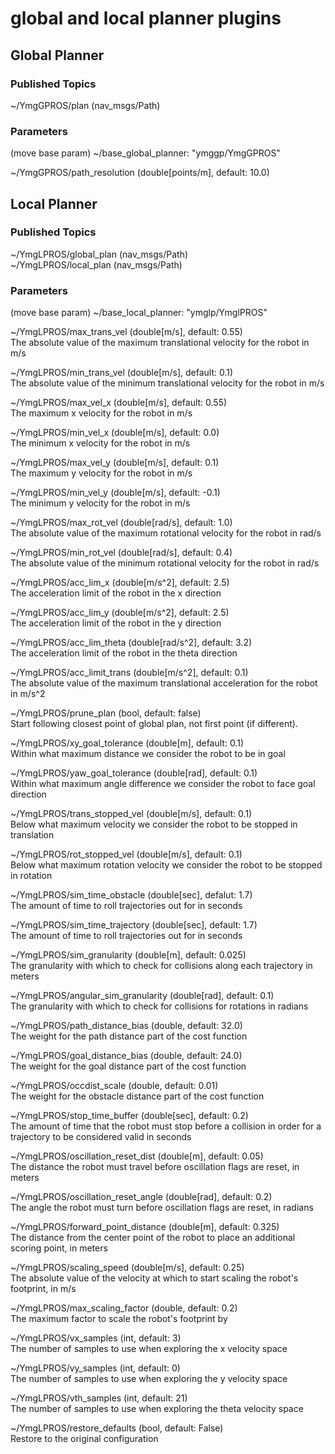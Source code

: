 global and local planner plugins
======================================



## Global Planner

### Published Topics
~/YmgGPROS/plan (nav_msgs/Path)  

### Parameters
(move base param) ~/base_global_planner: "ymggp/YmgGPROS"  

~/YmgGPROS/path_resolution (double[points/m], default: 10.0)  



## Local Planner

### Published Topics
~/YmgLPROS/global_plan (nav_msgs/Path)  
~/YmgLPROS/local_plan (nav_msgs/Path)  

### Parameters
(move base param) ~/base_local_planner: "ymglp/YmglPROS"  

~/YmgLPROS/max_trans_vel (double[m/s], default: 0.55)  
The absolute value of the maximum translational velocity for the robot in m/s  

~/YmgLPROS/min_trans_vel (double[m/s], default: 0.1)  
The absolute value of the minimum translational velocity for the robot in m/s  

~/YmgLPROS/max_vel_x (double[m/s], default: 0.55)  
The maximum x velocity for the robot in m/s  

~/YmgLPROS/min_vel_x (double[m/s], default: 0.0)  
The minimum x velocity for the robot in m/s  

~/YmgLPROS/max_vel_y (double[m/s], default: 0.1)  
The maximum y velocity for the robot in m/s  

~/YmgLPROS/min_vel_y (double[m/s], default: -0.1)  
The minimum y velocity for the robot in m/s  

~/YmgLPROS/max_rot_vel (double[rad/s], default: 1.0)  
The absolute value of the maximum rotational velocity for the robot in rad/s  

~/YmgLPROS/min_rot_vel (double[rad/s], default: 0.4)  
The absolute value of the minimum rotational velocity for the robot in rad/s  

~/YmgLPROS/acc_lim_x (double[m/s^2], default: 2.5)  
The acceleration limit of the robot in the x direction

~/YmgLPROS/acc_lim_y (double[m/s^2], default: 2.5)  
The acceleration limit of the robot in the y direction  

~/YmgLPROS/acc_lim_theta (double[rad/s^2], default: 3.2)  
The acceleration limit of the robot in the theta direction  

~/YmgLPROS/acc_limit_trans (double[m/s^2], default: 0.1)  
The absolute value of the maximum translational acceleration for the robot in m/s^2  

~/YmgLPROS/prune_plan (bool, default: false)  
Start following closest point of global plan, not first point (if different).  

~/YmgLPROS/xy_goal_tolerance (double[m], default: 0.1)  
Within what maximum distance we consider the robot to be in goal  

~/YmgLPROS/yaw_goal_tolerance (double[rad], default: 0.1)  
Within what maximum angle difference we consider the robot to face goal direction  

~/YmgLPROS/trans_stopped_vel (double[m/s], default: 0.1)  
Below what maximum velocity we consider the robot to be stopped in translation  

~/YmgLPROS/rot_stopped_vel (double[m/s], default: 0.1)  
Below what maximum rotation velocity we consider the robot to be stopped in rotation  

~/YmgLPROS/sim_time_obstacle (double[sec], defalut: 1.7)  
The amount of time to roll trajectories out for in seconds  

~/YmgLPROS/sim_time_trajectory (double[sec], default: 1.7)  
The amount of time to roll trajectories out for in seconds  

~/YmgLPROS/sim_granularity (double[m], default: 0.025)  
The granularity with which to check for collisions along each trajectory in meters  

~/YmgLPROS/angular_sim_granularity (double[rad], default: 0.1)  
The granularity with which to check for collisions for rotations in radians  

~/YmgLPROS/path_distance_bias (double, default: 32.0)  
The weight for the path distance part of the cost function  

~/YmgLPROS/goal_distance_bias (double, default: 24.0)  
The weight for the goal distance part of the cost function  

~/YmgLPROS/occdist_scale (double, default: 0.01)  
The weight for the obstacle distance part of the cost function  

~/YmgLPROS/stop_time_buffer (double[sec], default: 0.2)  
The amount of time that the robot must stop before a collision in order for a trajectory to be considered valid in seconds  

~/YmgLPROS/oscillation_reset_dist (double[m], default: 0.05)  
The distance the robot must travel before oscillation flags are reset, in meters  

~/YmgLPROS/oscillation_reset_angle (double[rad], default: 0.2)  
The angle the robot must turn before oscillation flags are reset, in radians  

~/YmgLPROS/forward_point_distance (double[m], default: 0.325)  
The distance from the center point of the robot to place an additional scoring point, in meters  

~/YmgLPROS/scaling_speed (double[m/s], default: 0.25)  
The absolute value of the velocity at which to start scaling the robot's footprint, in m/s  

~/YmgLPROS/max_scaling_factor (double, default: 0.2)  
The maximum factor to scale the robot's footprint by  

~/YmgLPROS/vx_samples (int, default: 3)  
The number of samples to use when exploring the x velocity space  

~/YmgLPROS/vy_samples (int, default: 0)  
The number of samples to use when exploring the y velocity space  

~/YmgLPROS/vth_samples (int, default: 21)  
The number of samples to use when exploring the theta velocity space  

~/YmgLPROS/restore_defaults (bool, default: False)  
Restore to the original configuration  
